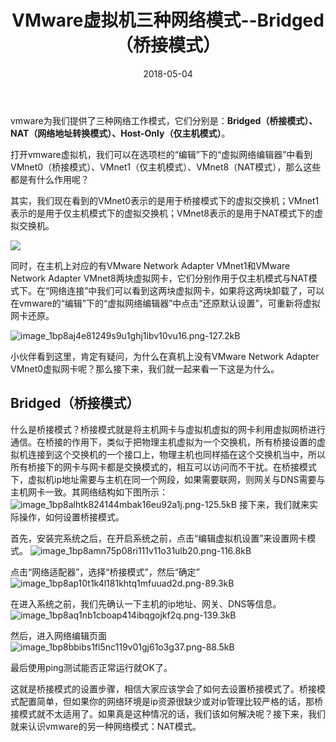 ﻿---
title: "VMware虚拟机三种网络模式--Bridged（桥接模式）"
date: 2018-05-04
tags: ["VMware"]
draft: false
---

vmware为我们提供了三种网络工作模式，它们分别是：**Bridged（桥接模式）、NAT（网络地址转换模式）、Host-Only（仅主机模式）**。

打开vmware虚拟机，我们可以在选项栏的“编辑”下的“虚拟网络编辑器”中看到VMnet0（桥接模式）、VMnet1（仅主机模式）、VMnet8（NAT模式），那么这些都是有什么作用呢？

其实，我们现在看到的VMnet0表示的是用于桥接模式下的虚拟交换机；VMnet1表示的是用于仅主机模式下的虚拟交换机；VMnet8表示的是用于NAT模式下的虚拟交换机。

![](/blog/image/image_1bp8a2j3vrevcj21lm31rgj1vtc9.png)

同时，在主机上对应的有VMware Network Adapter VMnet1和VMware Network Adapter VMnet8两块虚拟网卡，它们分别作用于仅主机模式与NAT模式下。在“网络连接”中我们可以看到这两块虚拟网卡，如果将这两块卸载了，可以在vmware的“编辑”下的“虚拟网络编辑器”中点击“还原默认设置”，可重新将虚拟网卡还原。

![image_1bp8aj4e81249s9u1ghj1ibv10vu16.png-127.2kB](/blog/image/image_1bp8aj4e81249s9u1ghj1ibv10vu16.png)

小伙伴看到这里，肯定有疑问，为什么在真机上没有VMware Network Adapter VMnet0虚拟网卡呢？那么接下来，我们就一起来看一下这是为什么。

## Bridged（桥接模式）
什么是桥接模式？桥接模式就是将主机网卡与虚拟机虚拟的网卡利用虚拟网桥进行通信。在桥接的作用下，类似于把物理主机虚拟为一个交换机，所有桥接设置的虚拟机连接到这个交换机的一个接口上，物理主机也同样插在这个交换机当中，所以所有桥接下的网卡与网卡都是交换模式的，相互可以访问而不干扰。在桥接模式下，虚拟机ip地址需要与主机在同一个网段，如果需要联网，则网关与DNS需要与主机网卡一致。其网络结构如下图所示：
![image_1bp8alhtk824144mbak16eu92a1j.png-125.5kB](/blog/image/image_1bp8alhtk824144mbak16eu92a1j.png)
接下来，我们就来实际操作，如何设置桥接模式。

首先，安装完系统之后，在开启系统之前，点击“编辑虚拟机设置”来设置网卡模式。
![image_1bp8amn75p08ri111v11o31ulb20.png-116.8kB](/blog/image/image_1bp8amn75p08ri111v11o31ulb20.png)

点击“网络适配器”，选择“桥接模式”，然后“确定”
![image_1bp8ap10t1k4l181khtq1mfuuad2d.png-89.3kB](/blog/image/image_1bp8ap10t1k4l181khtq1mfuuad2d.png)

在进入系统之前，我们先确认一下主机的ip地址、网关、DNS等信息。
![image_1bp8aq1nb1cboap414ibqgojkf2q.png-139.3kB](/blog/image/image_1bp8aq1nb1cboap414ibqgojkf2q.png)

然后，进入网络编辑页面
![image_1bp8bbibs1fl5nc119v01gj61o3g37.png-88.5kB](/blog/image/image_1bp8bbibs1fl5nc119v01gj61o3g37.png)

最后使用ping测试能否正常运行就OK了。

这就是桥接模式的设置步骤，相信大家应该学会了如何去设置桥接模式了。桥接模式配置简单，但如果你的网络环境是ip资源很缺少或对ip管理比较严格的话，那桥接模式就不太适用了。如果真是这种情况的话，我们该如何解决呢？接下来，我们就来认识vmware的另一种网络模式：NAT模式。